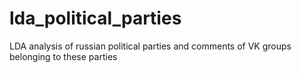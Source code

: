 # lda_political_parties
 LDA analysis of russian political parties and comments of VK groups belonging to these parties
